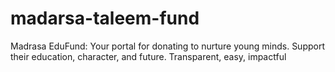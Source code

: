 # madarsa-taleem-fund
Madrasa EduFund: Your portal for donating to nurture young minds. Support their education, character, and future. Transparent, easy, impactful
